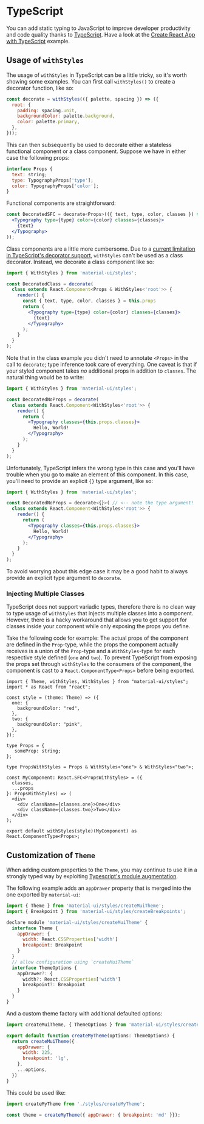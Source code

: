 # TypeScript

You can add static typing to JavaScript to improve developer productivity and code quality thanks to [TypeScript](https://www.typescriptlang.org/).
Have a look at the [Create React App with TypeScript](https://github.com/mui-org/material-ui/tree/v1-beta/examples/create-react-app-with-typescript) example.

## Usage of `withStyles`

The usage of `withStyles` in TypeScript can be a little tricky, so it's worth showing some examples. You can first call `withStyles()` to create a decorator function, like so:

```js
const decorate = withStyles(({ palette, spacing }) => ({
  root: {
    padding: spacing.unit,
    backgroundColor: palette.background,
    color: palette.primary,
  },
}));
```

This can then subsequently be used to decorate either a stateless functional component or a class component. Suppose we have in either case the following props:

```js
interface Props {
  text: string;
  type: TypographyProps['type'];
  color: TypographyProps['color'];
}
```

Functional components are straightforward:

```jsx
const DecoratedSFC = decorate<Props>(({ text, type, color, classes }) => (
  <Typography type={type} color={color} classes={classes}>
    {text}
  </Typography>
));
```

Class components are a little more cumbersome. Due to a [current limitation in TypeScript's decorator support](https://github.com/Microsoft/TypeScript/issues/4881), `withStyles` can't be used as a class decorator. Instead, we decorate a class component like so:

```jsx
import { WithStyles } from 'material-ui/styles';

const DecoratedClass = decorate(
  class extends React.Component<Props & WithStyles<'root'>> {
    render() {
      const { text, type, color, classes } = this.props
      return (
        <Typography type={type} color={color} classes={classes}>
          {text}
        </Typography>
      );
    }
  }
);
```

Note that in the class example you didn't need to annotate `<Props>` in the call to `decorate`; type inference took care of everything. One caveat is that if your styled component takes _no_ additional props in addition to `classes`. The natural thing would be to write:

```jsx
import { WithStyles } from 'material-ui/styles';

const DecoratedNoProps = decorate(
  class extends React.Component<WithStyles<'root'>> {
    render() {
      return (
        <Typography classes={this.props.classes}>
          Hello, World!
        </Typography>
      );
    }
  }
);
```

Unfortunately, TypeScript infers the wrong type in this case and you'll have trouble when you go to make an element of this component. In this case, you'll need to provide an explicit `{}` type argument, like so:

```jsx
import { WithStyles } from 'material-ui/styles';

const DecoratedNoProps = decorate<{}>( // <-- note the type argument!
  class extends React.Component<WithStyles<'root'>> {
    render() {
      return (
        <Typography classes={this.props.classes}>
          Hello, World!
        </Typography>
      );
    }
  }
);
```

To avoid worrying about this edge case it may be a good habit to always provide an explicit type argument to `decorate`.

### Injecting Multiple Classes

TypeScript does not support variadic types, therefore there is no clean way to type usage of `withStyles` that injects multiple classes into a component. However, there is a hacky workaround that allows you to get support for classes inside your component while only exposing the props you define.

Take the following code for example: The actual props of the component are defined in the `Prop`-type, while the props the component actually receives is a union of the `Prop`-type and a `WithStyles`-type for each respective style defined (`one` and `two`). To prevent TypeScript from exposing the props set through `withStyles` to the consumers of the component, the component is cast to a `React.ComponentType<Props>` before being exported. 

```tsx
import { Theme, withStyles, WithStyles } from "material-ui/styles";
import * as React from "react";

const style = (theme: Theme) => ({
  one: {
    backgroundColor: "red",
  },
  two: {
    backgroundColor: "pink",
  },
});

type Props = {
   someProp: string;
};

type PropsWithStyles = Props & WithStyles<"one"> & WithStyles<"two">;

const MyComponent: React.SFC<PropsWithStyles> = ({
  classes,
  ...props
}: PropsWithStyles) => (
  <div>
    <div className={classes.one}>One</div>
    <div className={classes.two}>Two</div>
  </div>
);

export default withStyles(style)(MyComponent) as React.ComponentType<Props>;
```

## Customization of `Theme`

When adding custom properties to the `Theme`, you may continue to use it in a strongly typed way by exploiting
[Typescript's module augmentation](https://www.typescriptlang.org/docs/handbook/declaration-merging.html#module-augmentation).

The following example adds an `appDrawer` property that is merged into the one exported by `material-ui`:

```js
import { Theme } from 'material-ui/styles/createMuiTheme';
import { Breakpoint } from 'material-ui/styles/createBreakpoints';

declare module 'material-ui/styles/createMuiTheme' {
  interface Theme {
    appDrawer: {
      width: React.CSSProperties['width']
      breakpoint: Breakpoint
    }
  }
  // allow configuration using `createMuiTheme`
  interface ThemeOptions {
    appDrawer?: {
      width?: React.CSSProperties['width']
      breakpoint?: Breakpoint
    }
  }
}
```

And a custom theme factory with additional defaulted options:

```js
import createMuiTheme, { ThemeOptions } from 'material-ui/styles/createMuiTheme';

export default function createMyTheme(options: ThemeOptions) {
  return createMuiTheme({
    appDrawer: {
      width: 225,
      breakpoint: 'lg',
    },
    ...options,
  })
}
```

This could be used like:

```js
import createMyTheme from './styles/createMyTheme';

const theme = createMyTheme({ appDrawer: { breakpoint: 'md' }});
```
